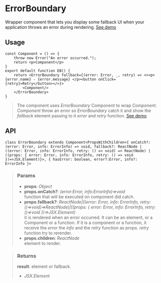 # ErrorBoundary
Wrapper component that lets you display some fallback UI when your application throws an error during rendering. [See demo](https://ndriadev.github.io/react-tools/#/components/ErrorBoundary)

## Usage

```tsx
const Component = () => {
	throw new Error("An error occurred.");
	return <p>Component</p>
}
export default function EB() {
	return <ErrorBoundary fallback={(error: Error, _, retry) => <><p>{error.name} - {error.message} </p><button onClick={retry}>Retry</button></>}>
		<Component/>
	</ErrorBoundary>
}
```

> The component uses _ErrorBoundary_ Component to wrap _Component_. _Component_ throw an error so _ErrorBoundary_ catch it and show the _fallback_ element passing to it _error_ and _retry_ function. [See demo](https://ndriadev.github.io/react-tools/#/components/ErrorBoundary)


## API

```tsx
class ErrorBoundary extends Component<PropsWithChildren<{ onCatch?: (error: Error, info: ErrorInfo) => void, fallback?: ReactNode | ((error: Error, info: ErrorInfo, retry: () => void) => ReactNode) | ((props: { error: Error, info: ErrorInfo, retry: () => void })=>JSX.Element)}>, { hasError: boolean, error?:Error, info?: ErrorInfo }>
```


> ### Params
>
> - __props__: _Object_
> - __props.onCatch?__: _(error:Error, info:ErrorInfo)=>void_  
function that will be executed on component did catch.
> - __props.fallback?__: _ReactNode|((error: Error, info: ErrorInfo, retry: ()=>void)=>ReactNode)|((props: { error: Error, info: ErrorInfo, retry: ()=>void })=>JSX.Element)_  
it is rendered when an error occurred. It can be an element, or a Component or a function. If it is a component or a function, it receive the _error_ the _info_ and the _retry_ function as props. _retry_ function try to rerender.
> - __props.children__: _ReactNode_  
element to render.
>



> ### Returns
>
> __result__: element or fallback.
> - _JSX.Element_  
>